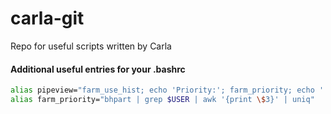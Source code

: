 # carla-git
Repo for useful scripts written by Carla

#### Additional useful entries for your .bashrc
``` bash
alias pipeview="farm_use_hist; echo 'Priority:'; farm_priority; echo ''; echo 'Server stats:'; dbc_processlist"
alias farm_priority="bhpart | grep $USER | awk '{print \$3}' | uniq"
```

